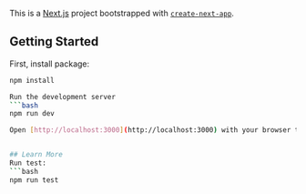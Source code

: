 This is a [Next.js](https://nextjs.org/) project bootstrapped with [`create-next-app`](https://github.com/vercel/next.js/tree/canary/packages/create-next-app).

## Getting Started

First, install package:

```bash
npm install

Run the development server
```bash
npm run dev

Open [http://localhost:3000](http://localhost:3000) with your browser to see the result.


## Learn More
Run test:
```bash
npm run test